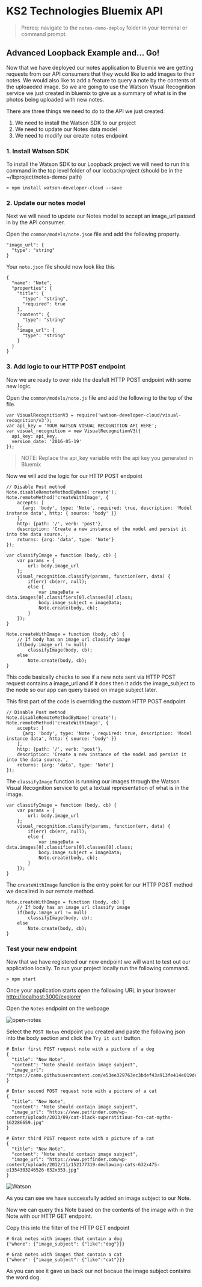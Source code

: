 # KS2 Technologies Bluemix API

> Prereq: navigate to the `notes-demo-deploy` folder in your terminal or command prompt.

## Advanced Loopback Example and... Go!
Now that we have deployed our notes application to Bluemix we are getting requests from our API consumers that they would like to add images to their notes. We would also like to add a feature to query a note by the contents of the uploaeded image. So we are going to use the Watson Visual Recognition service we just created in bluemix to give us a summary of what is in the photos being uploaded with new notes.

There are three things we need to do to the API we just created.

1. We need to install the Watson SDK to our project
2. We need to update our Notes data model
3. We need to modify our create notes endpoint

### 1. Install Watson SDK
To install the Watson SDK to our Loopback project we will need to run this command in the top level folder of our loobackproject (should be in the ~/lbproject/notes-demo/ path)
```
> npm install watson-developer-cloud --save
```

### 2. Update our notes model
Next we will need to update our Notes model to accept an image_url passed in by the API consumer.

Open the `common/models/note.json` file and add the following property.

```
"image_url": {
  "type": "string"
}
```
Your `note.json` file should now look like this

```
{
  "name": "Note",
  "properties": {
    "title": {
      "type": "string",
      "required": true
    },
    "content": {
      "type": "string"
    },
    "image_url": {
      "type": "string"
    }
  }
}

```
### 3. Add logic to our HTTP POST endpoint
Now we are ready to over ride the deafult HTTP POST endpoint with some new logic.

Open the `common/models/note.js` file and add the following to the top of the file.

```
var VisualRecognitionV3 = require('watson-developer-cloud/visual-recognition/v3');
var api_key = 'YOUR WATSON VISUAL RECOGNITION API HERE';
var visual_recognition = new VisualRecognitionV3({
  api_key: api_key,
  version_date: '2016-05-19'
});
```
> NOTE: Replace the api_key variable with the api key you generated in Bluemix

Now we will add the logic for our HTTP POST endpoint

```
// Disable Post method
Note.disableRemoteMethodByName('create');
Note.remoteMethod('createWithImage', {
    accepts: [
      {arg: 'body', type: 'Note', required: true, description: 'Model instance data', http: { source: 'body' }}
    ],
    http: {path: '/', verb: 'post'},
    description: 'Create a new instance of the model and persist it into the data source.',
    returns: {arg: 'data', type: 'Note'}
});

var classifyImage = function (body, cb) {
    var params = {
        url: body.image_url
    };
    visual_recognition.classify(params, function(err, data) {
        if(err) cb(err, null);
        else {
            var imageData = data.images[0].classifiers[0].classes[0].class;
            body.image_subject = imageData;
            Note.create(body, cb);
        }
    });
} 

Note.createWithImage = function (body, cb) {
    // If body has an image url classify image
    if(body.image_url != null)
        classifyImage(body, cb);
    else 
        Note.create(body, cb);
}
```
This code basically checks to see if a new note sent via HTTP POST request contains a image_url and if it does then it adds the image_subject to the node so our app can query based on image subject later.

This first part of the code is overriding the custom HTTP POST endpoint

```
// Disable Post method
Note.disableRemoteMethodByName('create');
Note.remoteMethod('createWithImage', {
    accepts: [
      {arg: 'body', type: 'Note', required: true, description: 'Model instance data', http: { source: 'body' }}
    ],
    http: {path: '/', verb: 'post'},
    description: 'Create a new instance of the model and persist it into the data source.',
    returns: {arg: 'data', type: 'Note'}
});
```

The `classifyImage` function is running our images through the Watson Visual Recognition service to get a textual representation of what is in the image.

```
var classifyImage = function (body, cb) {
    var params = {
        url: body.image_url
    };
    visual_recognition.classify(params, function(err, data) {
        if(err) cb(err, null);
        else {
            var imageData = data.images[0].classifiers[0].classes[0].class;
            body.image_subject = imageData;
            Note.create(body, cb);
        }
    });
}
```

The `createWithImage` function is the entry point for our HTTP POST method we decalired in our remote method.

```
Note.createWithImage = function (body, cb) {
    // If body has an image url classify image
    if(body.image_url != null)
        classifyImage(body, cb);
    else 
        Note.create(body, cb);
}
```

### Test your new endpoint
Now that we have registered our new endpoint we will want to test out our application locally. To run your project locally run the following command.

```
> npm start
```

Once your application starts open the following URL in your browser [http://localhost:3000/explorer](http://localhost:3000/explorer)

Open the `Notes` endpoint on the webpage

![open-notes](http://ks2inc.com/wp-content/uploads/2017/03/screencapture-0-0-0-0-3000-explorer-1488396868003.png) 

Select the `POST Notes` endpoint you created and paste the following json into the body section and click the `Try it out!` button.

```
# Enter first POST request note with a picture of a dog
{
  "title": "New Note",
  "content": "Note should contain image subject",
  "image_url": "https://camo.githubusercontent.com/e53ee329763ec3bdef43a913fe414e019de53610/68747470733a2f2f76697375616c2d7265636f676e6974696f6e2d64656d6f2e6d79626c75656d69782e6e65742f696d616765732f73616d706c65732f352e6a7067"
}

# Enter second POST request note with a picture of a cat
{
  "title": "New Note",
  "content": "Note should contain image subject",
  "image_url": "https://www.petfinder.com/wp-content/uploads/2013/09/cat-black-superstitious-fcs-cat-myths-162286659.jpg"
}

# Enter third POST request note with a picture of a cat
{
  "title": "New Note",
  "content": "Note should contain image subject",
  "image_url": "https://www.petfinder.com/wp-content/uploads/2012/11/152177319-declawing-cats-632x475-e1354303246526-632x353.jpg"
}
```

![Watson](http://ks2inc.com/wp-content/uploads/2017/03/screencapture-0-0-0-0-3000-explorer-1488436424379.png)

As you can see we have successfully added an image subject to our Note.

Now we can query this Note based on the contents of the image with in the Note with our HTTP GET endpoint.

Copy this into the filter of the HTTP GET endpoint

```
# Grab notes with images that contain a dog
{"where": {"image_subject": {"like":"dog"}}}

# Grab notes with images that contain a cat
{"where": {"image_subject": {"like":"cat"}}}
```

As you can see it gave us back our not becaue the image subject contains the word dog.
